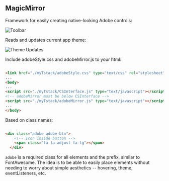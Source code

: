 ## MagicMirror
Framework for easily creating native-looking Adobe controls:

![Toolbar](https://thumbs.gfycat.com/ScratchyGoodBarebirdbat-size_restricted.gif)

Reads and updates current app theme:

![Theme Updates](https://thumbs.gfycat.com/NippyFrayedDassierat-size_restricted.gif)

Include adobeStyle.css and adobeMirror.js to your html:

```html

<link href="./myTstack/adobeStyle.css" type="text/css" rel="stylesheet">
...
<body>
...
<script src="./myTstack/CSInterface.js" type="text/javascript"></script>
<!-- adobeMirror must be below CSInterface -->
<script src="./myTstack/adobeMirror.js" type="text/javascript"></script>
...
</body>
```

Based on class names:

```html

<div class="adobe adobe-btn">
    <!-- Icon inside button -->
    <span class="fa fa-adjust fa-lg"></span>
  </div>
```

`adobe` is a required class for all elements and the prefix, similar to FontAwesome. The idea is to be able to easily place elements without needing to worry about simple aesthetics -- hovering, theme, eventListeners, etc.
